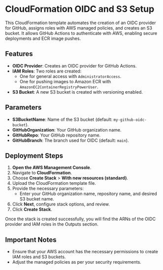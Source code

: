 # CloudFormation OIDC and S3 Setup

This CloudFormation template automates the creation of an OIDC provider for GitHub, assigns roles with AWS managed policies, and creates an S3 bucket. It allows GitHub Actions to authenticate with AWS, enabling secure deployments and ECR image pushes.

## Features
- **OIDC Provider**: Creates an OIDC provider for GitHub Actions.
- **IAM Roles**: Two roles are created:
  - One for general access with `AdministratorAccess`.
  - One for pushing images to Amazon ECR with `AmazonEC2ContainerRegistryPowerUser`.
- **S3 Bucket**: A new S3 bucket is created with versioning enabled.

## Parameters
- **S3BucketName**: Name of the S3 bucket (default: `my-github-oidc-bucket`).
- **GitHubOrganization**: Your GitHub organization name.
- **GitHubRepo**: Your GitHub repository name.
- **GitHubBranch**: The branch used for OIDC (default: `main`).

## Deployment Steps
1. **Open the AWS Management Console**.
2. Navigate to **CloudFormation**.
3. Choose **Create Stack** > **With new resources (standard)**.
4. Upload the CloudFormation template file.
5. Provide the necessary parameters:
   - Enter your GitHub organization name, repository name, and desired S3 bucket name.
6. Click **Next**, configure stack options, and review.
7. Click **Create Stack**.

Once the stack is created successfully, you will find the ARNs of the OIDC provider and IAM roles in the Outputs section.

## Important Notes
- Ensure that your AWS account has the necessary permissions to create IAM roles and S3 buckets.
- Adjust the managed policies as per your security requirements.
